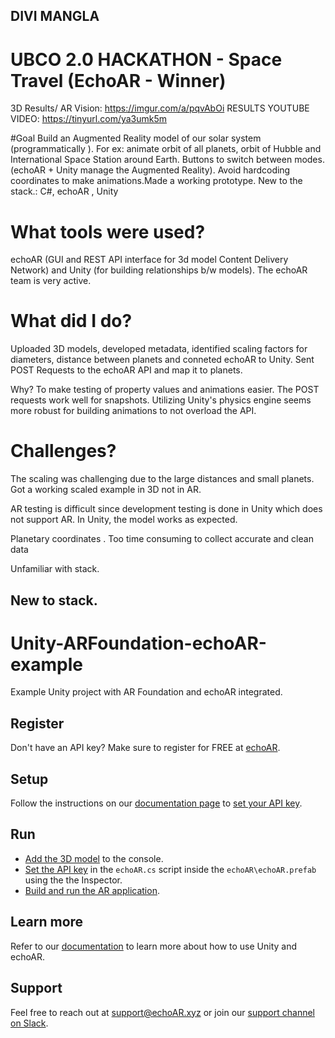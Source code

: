 ## DIVI MANGLA  
# UBCO 2.0 HACKATHON - Space Travel (EchoAR - Winner)

3D Results/ AR Vision: https://imgur.com/a/pqvAbOi
RESULTS YOUTUBE VIDEO: https://tinyurl.com/ya3umk5m

#Goal
Build an Augmented Reality model of our solar system (programmatically	). For ex: animate orbit of all planets, orbit of Hubble and International Space Station around Earth. Buttons to switch between modes. (echoAR + Unity manage the Augmented Reality). Avoid hardcoding coordinates to make animations.Made a working prototype. New to the stack.: C#,  echoAR , Unity


# What tools were used? 
echoAR (GUI and REST API interface for 3d model Content Delivery Network) and Unity (for building relationships b/w models).  The echoAR team is very active.


# What did I do?
Uploaded 3D models, developed metadata, identified scaling factors for diameters, distance between planets and conneted echoAR to Unity. 
 Sent POST Requests to the echoAR API and map it to planets.

Why? To make testing of property values and animations easier. The POST requests work well for snapshots. Utilizing Unity's physics engine seems more robust for building animations to not overload the API.

# Challenges?

The scaling was challenging due to the large distances and small planets. Got a working scaled example in 3D not in AR.

AR testing is difficult since development testing is done in Unity which does not support AR. In Unity, the model works as expected. 

Planetary coordinates . Too time consuming to collect accurate and clean data

Unfamiliar with stack.

New to stack. 
-----------------------------------------------------------------

# Unity-ARFoundation-echoAR-example
Example Unity project with AR Foundation and echoAR integrated.

## Register
Don't have an API key? Make sure to register for FREE at [echoAR](https://console.echoar.xyz/#/auth/register).

## Setup
Follow the instructions on our [documentation page](https://docs.echoar.xyz/unity/adding-ar-capabilities) to [set your API key](https://docs.echoar.xyz/unity/adding-ar-capabilities#3-set-you-api-key).

## Run
* [Add the 3D model](https://docs.echoar.xyz/quickstart/add-a-3d-model) to the console.
* [Set the API key](https://docs.echoar.xyz/unity/using-the-sdk) in the `echoAR.cs` script inside the `echoAR\echoAR.prefab` using the the Inspector.
* [Build and run the AR application](https://docs.echoar.xyz/unity/adding-ar-capabilities#4-build-and-run-the-ar-application).

## Learn more
Refer to our [documentation](https://docs.echoar.xyz/unity/) to learn more about how to use Unity and echoAR.

## Support
Feel free to reach out at [support@echoAR.xyz](mailto:support@echoAR.xyz) or join our [support channel on Slack](https://join.slack.com/t/echoar/shared_invite/enQtNTg4NjI5NjM3OTc1LWU1M2M2MTNlNTM3NGY1YTUxYmY3ZDNjNTc3YjA5M2QyNGZiOTgzMjVmZWZmZmFjNGJjYTcxZjhhNzk3YjNhNjE).
